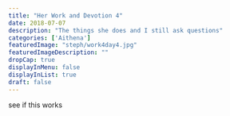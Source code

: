 ```yaml
---
title: "Her Work and Devotion 4"
date: 2018-07-07
description: "The things she does and I still ask questions"
categories: ['Aithena']
featuredImage: "steph/work4day4.jpg"
featuredImageDescription: ""
dropCap: true
displayInMenu: false
displayInList: true
draft: false
---
```


see if this works